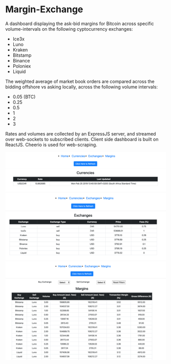 # Margin-Exchange

A dashboard displaying the ask-bid margins for Bitcoin across specific volume-intervals on the following cyptocurrency exchanges:
- Ice3x
- Luno
- Kraken
- Bitstamp
- Binance
- Poloniex
- Liquid

The weighted average of market book orders are compared across the bidding offshore vs asking locally, across the following volume intervals:
- 0.05 (BTC)
- 0.25
- 0.5
- 1
- 2
- 3

Rates and volumes are collected by an ExpressJS server, and streamed over web-sockets to subscribed clients.
Client side dashboard is built on ReactJS.
Cheerio is used for web-scraping.

![Currencies](currencies.png)
![Exchanges](exchanges.png)
![Margins](margins.png)